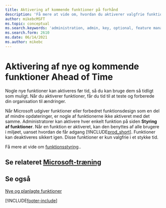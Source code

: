 ```yaml
---
title: Aktivering af kommende funktioner på forhånd
description: 'Få mere at vide om, hvordan du aktiverer valgfrie funktioner, før de bliver obligatoriske.'
author: mikebcMSFT
ms.topic: conceptual
ms.search.keywords: 'administration, admin, key, optional, feature management, early access, preview'
ms.search.form: 2610
ms.date: 06/14/2021
ms.author: mikebc
---
```


# <a name="enabling-new-and-upcoming-features-ahead-of-time"></a><a name="enabling-new-and-upcoming-features-ahead-of-time"></a>Aktivering af nye og kommende funktioner Ahead of Time

Nogle nye funktioner kan aktiveres før tid, så du kan bruge dem så tidligt som muligt. Når du aktiverer funktioner, får du tid til at teste og forberede din organisation til ændringer.

Når Microsoft udgiver funktioner eller forbedret funktionsdesign som en del af mindre opdateringer, er nogle af funktionerne ikke aktiveret med det samme. Administratorer kan aktivere hver enkelt funktion på siden **Styring af funktioner**. Når en funktion er aktiveret, kan den benyttes af alle brugere i miljøet, uanset hvordan de får adgang [!INCLUDE[prod_short](includes/prod_short.md)]. Funktioner kan deaktiveres sikkert igen. Disse funktioner er kun valgfrie i et stykke tid.

Få mere at vide om [funktionsstyring](/dynamics365/business-central/dev-itpro/administration/feature-management)..  

## <a name="see-related-microsoft-training"></a><a name="see-related-microsoft-training"></a>Se relateret [Microsoft-træning](/training/modules/admin-online-dynamics-365-business-central/)

## <a name="see-also"></a><a name="see-also"></a>Se også

[Nye og planlagte funktioner](/dynamics365-release-plan/2021wave1/)  


[!INCLUDE[footer-include](includes/footer-banner.md)]
